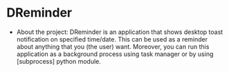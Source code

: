 # DReminder
  
* About the project:
  DReminder is an application that shows desktop toast notification on specified time/date. This can be used as a reminder
  about anything that you (the user) want. Moreover, you can run this application as a background process using task manager
  or by using [subprocess] python module.

